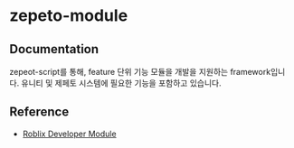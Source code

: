 # zepeto-module

## Documentation
zepeot-script를 통해, feature 단위 기능 모듈을 개발을 지원하는 framework입니다.
유니티 및 제페토 시스템에 필요한 기능을 포함하고 있습니다.

## Reference

- [Roblix Developer Module](https://create.roblox.com/docs/ko-kr/resources/modules)

